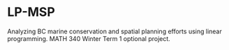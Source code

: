 # LP-MSP
Analyzing BC marine conservation and spatial planning efforts using linear programming. MATH 340 Winter Term 1 optional project.
